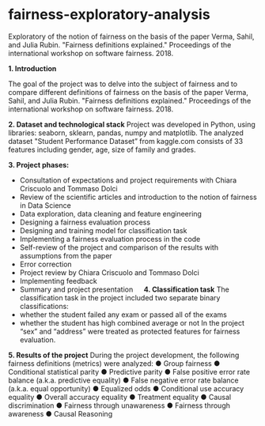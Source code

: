 # fairness-exploratory-analysis
Exploratory of the notion of fairness on the basis of the paper Verma, Sahil, and Julia Rubin. "Fairness definitions explained." Proceedings of the international workshop on software fairness. 2018.

**1.	Introduction**

The goal of the project was to delve into the subject of fairness and to compare different definitions of fairness on the basis of the paper Verma, Sahil, and Julia Rubin. "Fairness definitions explained." Proceedings of the international workshop on software fairness. 2018.

**2.	Dataset and technological stack**
Project was developed in Python, using libraries: seaborn, sklearn, pandas, numpy and matplotlib. The analyzed dataset "Student Performance Dataset” from kaggle.com consists of 33 features including gender, age, size of family and grades.

**3.	Project phases:**
-	Consultation of expectations and project requirements with Chiara Criscuolo and Tommaso Dolci
-	Review of the scientific articles and introduction to the notion of fairness in Data Science
-	Data exploration, data cleaning and feature engineering
-	Designing a fairness evaluation process
-	Designing and training model for classification task
-	Implementing a fairness evaluation process in the code
-	Self-review of the project and comparison of the results with assumptions from the paper
-	Error correction
-	Project review by Chiara Criscuolo and Tommaso Dolci
-	Implementing feedback
-	Summary and project presentation 
 
**4.	Classification task**
The classification task in the project included two separate binary classifications:
-	whether the student failed any exam or passed all of the exams
-	whether the student has high combined average or not
In the project “sex” and “address” were treated as protected features for fairness evaluation.

**5.	Results of the project**
During the project development, the following fairness definitions (metrics) were analyzed:
●	Group fairness
●	Conditional statistical parity
●	Predictive parity
●	False positive error rate balance (a.k.a. predictive equality)
●	False negative error rate balance (a.k.a. equal opportunity)
●	Equalized odds
●	Conditional use accuracy equality
●	Overall accuracy equality
●	Treatment equality
●	Causal discrimination
●	Fairness through unawareness
●	Fairness through awareness
●	Causal Reasoning 


